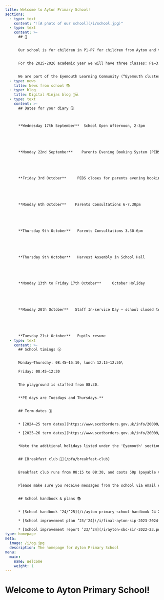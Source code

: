 ```yaml
---
title: Welcome to Ayton Primary School!
sections:
  - type: text
    content: "![A photo of our school](/i/school.jpg)"
  - type: text
    content: >-
      ## 👋


      Our school is for children in P1-P7 for children from Ayton and the surrounding area. Our head teacher is Mrs Horsburgh, who is also the head teacher of neighbouring [Reston Primary School](https://restonprimaryschool.wordpress.com).


      For the 2025-2026 academic year we will have three classes: P1–3, P3–6, and P6–7. See our [staff page](/staff) for more information.


      We are part of the Eyemouth Learning Community (“Eyemouth cluster”) – children from Ayton, Coldingham, Cockburnspath, Eyemouth and Reston primary schools move up together to Eyemouth High School.
  - type: news
    title: News from school 📚
  - type: blog
    title: Digital Ninjas blog 🥷💻
  - type: text
    content: >-
      ## Dates for your diary 🗓️



      **Wednesday 17th September**  School Open Afternoon, 2-3pm


       


      **Monday 22nd September**    Parents Evening Booking System (PEBS) goes live at 9am


       


      **Friday 3rd October**     PEBS closes for parents evening bookings at 12.30pm


       


      **Monday 6th October**    Parents Consultations 6-7.30pm


       


      **Thursday 9th October**   Parents Consultations 3.30-6pm


       


      **Thursday 9th October**   Harvest Assembly in School Hall 


       


      **Monday 13th to Friday 17th October**     October Holiday


       


      **Monday 20th October**   Staff In-service Day – school closed to pupils


       


      **Tuesday 21st October**   Pupils resume
  - type: text
    content: >-
      ## School timings 🕣


      Monday–Thursday: 08:45–15:10, lunch 12:15–12:55\

      Friday: 08:45–12:30


      The playground is staffed from 08:30.


      **PE days are Tuesdays and Thursdays.**


      ## Term dates 🗓️


      * [2024–25 term dates](https://www.scotborders.gov.uk/info/20009/schools_and_learning/621/term_holiday_and_closure_dates/2)

      * [2025–26 term dates](https://www.scotborders.gov.uk/info/20009/schools_and_learning/621/term_holiday_and_closure_dates/3)


      *Note the additional holidays listed under the 'Eyemouth' section of 'Casual Holidays'*


      ## [Breakfast club 🥣](/pfa/breakfast-club)


      Breakfast club runs from 08:15 to 08:30, and costs 50p (payable via [ParentPay](https://www.parentpay.com)). Please pay in advance for this service. 


      Please make sure you receive messages from the school via email or Xpressions for any updates to the schedule.


      ## School handbook & plans 📚


      * [School handbook ’24/’25](/i/ayton-primary-school-handbook-24-25.pdf)

      * [School improvement plan ’23/’24](/i/final-ayton-sip-2023-2024-pdf.pdf)

      * [School improvement report ’23/’24](/i/ayton-sbc-sir-2022-23.pdf)
type: homepage
meta:
  image: /i/og.jpg
  description: The homepage for Ayton Primary School
menu:
  main:
    name: Welcome
    weight: 1
---
```


# Welcome to Ayton Primary School!
